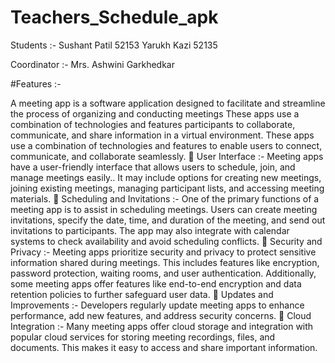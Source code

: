 # Teachers_Schedule_apk

Students :-
Sushant Patil  52153
Yarukh Kazi   52135

Coordinator :-
Mrs. Ashwini Garkhedkar

#Features :-

A meeting app is a software application designed to facilitate and streamline the process of organizing and conducting meetings These apps use a combination of technologies and features participants to collaborate, communicate, and share information in a virtual environment. These apps use a combination of technologies and features to enable users to connect, communicate, and collaborate seamlessly.
	User Interface :- Meeting apps have a user-friendly interface that allows users to schedule, join, and manage meetings easily.. It may include options for creating new meetings, joining existing meetings, managing participant lists, and accessing meeting materials.
	Scheduling and Invitations :- One of the primary functions of a meeting app is to assist in scheduling meetings. Users can create meeting invitations, specify the date, time, and duration of the meeting, and send out invitations to participants. The app may also integrate with calendar systems to check availability and avoid scheduling conflicts.
	Security and Privacy :- Meeting apps prioritize security and privacy to protect sensitive information shared during meetings. This includes features like encryption, password protection, waiting rooms, and user authentication. Additionally, some meeting apps offer features like end-to-end encryption and data retention policies to further safeguard user data.
	Updates and Improvements :- Developers regularly update meeting apps to enhance performance, add new features, and address security concerns.
	Cloud Integration :- Many meeting apps offer cloud storage and integration with popular cloud services for storing meeting recordings, files, and documents. This makes it easy to access and share important information.
